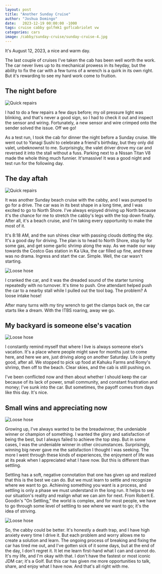 ```yaml
---
layout: post
title: "Another Sunday Cruise"
author: "Joshua Domingo"
date:   2023-12-19 00:00:00 -1000
tags: cruise cabby golfmk1 goflcabriolet vw 
categories: cars
image: /cabby/sunday-cruise/sunday-cruise-4.jpg
---
```

It's August 12, 2023, a nice and warm day.

The last couple of cruises I've taken the cab has been well worth the work. The car never lives up to its mechanical prowess in its heyday, but the ability to fix the car with a few turns of a wrench is a quirk in its own right. But it's rewarding to see my hard work come to fruition.

## **The night before**
![Quick repairs](https://www.sudoyashi.com/assets/img/cabby/sunday-cruise/sunday-cruise-6.jpg)

I had to do a few repairs a few days before; my oil pressure light was blinking, and that's never a good sign, so I had to check it out and inspect the sensor and wiring. Fortunately, a new sensor and wire crimped onto the sender solved the issue. Off we go!

As a test run, I took the cab for dinner the night before a Sunday cruise. We went out to Yanagi Sushi to celebrate a friend's birthday, but they only did valet, unbeknownst to me. Surprisingly, the valet driver drove my car and reversed it into the stall without a fuss. Parking next to a Nissan Titan V8 made the whole thing much funnier. It'smassive! It was a good night and test run for the following day.

## **The day aftah**

![Quick repairs](https://www.sudoyashi.com/assets/img/cabby/sunday-cruise/sunday-cruise-7.jpg)

It was another Sunday beach cruise with the cabby, and I was pumped to go for a drive. The car was in its best shape in a long time, and I was excited to go to North Shore. I've always enjoyed driving up North because it's the chance for me to stretch the cabby's legs with the top down finally. After all, it's a beach cruise, and I'm taking every opportunity to make the most of it.

It's 8:18 AM, and the sun shines clear with passing clouds dotting the sky. It's a good day for driving. The plan is to head to North Shore, stop by for some gas, and get some garlic shrimp along the way. As we made our way towards the Costco Gas station in Ka Uka, the car filled up fine, and there was no drama. Ingress and start the car. Simple. Well, the car wasn't starting. 

![Loose hose](https://www.sudoyashi.com/assets/img/cabby/sunday-cruise/sunday-cruise-1.jpg)

I cranked the car, and it was the dreaded sound of the starter turning repeatedly with no turnover. It's time to push. One attendant helped push the car to a nearby stall while I pulled out the tool bag. The problem? A loose intake hose!

After many turns with my tiny wrench to get the clamps back on, the car starts like a dream. With the ITBS roaring, away we go.

## **My backyard is someone else's vacation**

![Loose hose](https://www.sudoyashi.com/assets/img/cabby/sunday-cruise/sunday-cruise-4.jpg)

I constantly remind myself that where I live is always someone else's vacation. It's a place where people might save for months just to come here, and here we are, just driving along on another Saturday. Life is pretty good, after all. We stopped to pick up food at Kahuku Farms and Romy's shrimp, then off to the beach. Clear skies, and the cab is still pushing on.

I've been conflicted now and then about whether I should keep the car because of its lack of power, small community, and constant frustration and money; I've sunk into the car. But sometimes, the payoff comes from days like this day. It's nice.

## **Small wins and appreciating now**

![Loose hose](https://www.sudoyashi.com/assets/img/cabby/sunday-cruise/sunday-cruise-5.jpg)

Growing up, I've always wanted to be the breadwinner, the undeniable winner or champion of something. I wanted the glory and satisfaction of being the best, but I always failed to achieve the top step. But in some cases, I was the undeniable winner in other circumstances. Surprisingly, winning big never gave me the satisfaction I thought I was seeking. The more I went through these kinds of experiences, the enjoyment of life was at its peak when I appreciated what I have now. But this is different than settling.

Settling has a soft, negative connotation that one has given up and realized that this is the best we can do. But we must learn to settle and recognize where we want to go. Achieving something you want is a process, and settling is only a phase we must understand in the long run. It helps to see our situation's reality and realign what we can aim for next. From Robert E. Goodin's "On Settling," the world is complex, and for most people, we have to go through some level of settling to see where we want to go; it's the idea of striving.

![Loose hose](https://www.sudoyashi.com/assets/img/cabby/sunday-cruise/sunday-cruise-6.jpg)

So, the cabby could be better. It's honestly a death trap, and I have high anxiety every time I drive it. But each problem and worry allows me to create a solution and learn. The ongoing process of breaking and fixing the car has tired me out, and I've gotten sick of it some days, but at the end of the day, I don't regret it. It let me learn first-hand what I can and cannot do. It's my life, and I'm okay with that. I don't have the fastest or most iconic JDM car; it's a Golf. But this car has given me more opportunities to talk, share, and enjoy what I have now. And that's all right with me.